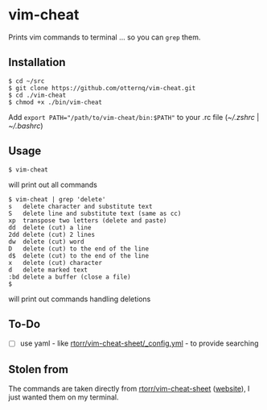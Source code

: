 # vim-cheat

Prints vim commands to terminal ... so you can `grep` them.

## Installation

```
$ cd ~/src
$ git clone https://github.com/otternq/vim-cheat.git
$ cd ./vim-cheat
$ chmod +x ./bin/vim-cheat
```

Add `export PATH="/path/to/vim-cheat/bin:$PATH"` to your .rc file (_~/.zshrc_ | _~/.bashrc_)

## Usage

```
$ vim-cheat
```

will print out all commands

```
$ vim-cheat | grep 'delete'
s   delete character and substitute text
S   delete line and substitute text (same as cc)
xp  transpose two letters (delete and paste)
dd  delete (cut) a line
2dd delete (cut) 2 lines
dw  delete (cut) word
D   delete (cut) to the end of the line
d$  delete (cut) to the end of the line
x   delete (cut) character
d   delete marked text
:bd delete a buffer (close a file)
$ 
```

will print out commands handling deletions

## To-Do

- [ ] use yaml - like [rtorr/vim-cheat-sheet/_config.yml](https://github.com/rtorr/vim-cheat-sheet/blob/master/_config.yml) - to provide searching

## Stolen from
The commands are taken directly from [rtorr/vim-cheat-sheet](https://github.com/rtorr/vim-cheat-sheet) ([website](http://vim.rtorr.com/)), I just wanted them on my terminal.
